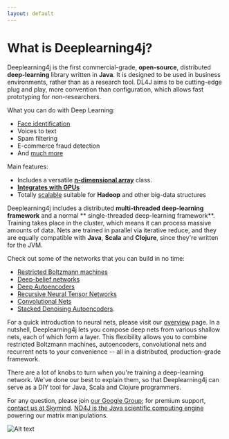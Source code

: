 ```yaml
---
layout: default
---
```


# What is Deeplearning4j?

Deeplearning4j is the first commercial-grade, __open-source__, distributed __deep-learning__ library written in __Java__. It is designed to be used in business environments, rather than as a research tool. DL4J aims to be cutting-edge plug and play, more convention than configuration, which allows fast prototyping for non-researchers.

What you can do with Deep Learning:

* [Face identification](../facial-reconstruction-tutorial.html)
* Voices to text
* Spam filtering
* E-commerce fraud detection
* And [much more](usecases.html)

Main features:

* Includes a versatile **[n-dimensional array](http://nd4j.org/)** class. 
* **[Integrates with GPUs](http://nd4j.org/gpu_native_backends.html)**
* Totally [scalable](../scaleout.html) suitable for **Hadoop** and other big-data structures

Deeplearning4j includes a distributed **multi-threaded deep-learning framework** and a normal ** single-threaded deep-learning framework**. Training takes place in the cluster, which means it can process massive amounts of data. Nets are trained in parallel via iterative reduce, and they are equally compatible with **Java**, **Scala** and **Clojure**, since they're written for the JVM.

Check out some of the networks that you can build in no time:

* [Restricted Boltzmann machines](../restrictedboltzmannmachine.html)
* [Deep-belief networks](../deepbeliefnetwork.html)
* [Deep Autoencoders](http://deeplearning4j.org/deepautoencoder.html)
* [Recursive Neural Tensor Networks](http://deeplearning4j.org/recursiveneuraltensornetwork.html)
* [Convolutional Nets](http://deeplearning4j.org/convolutionalnets.html)
* [Stacked Denoising Autoencoders](../stackeddenoisingautoencoder.html). 

For a quick introduction to neural nets, please visit our [overview](../overview.html) page. In a nutshell, Deeplearning4j lets you compose deep nets from various shallow nets, each of which form a layer. This flexibility allows you to combine restricted Boltzmann machines, autoencoders, convolutional nets and recurrent nets to your convenience -- all in a distributed, production-grade framework.

There are a lot of knobs to turn when you're training a deep-learning network. We've done our best to explain them, so that Deeplearning4j can serve as a DIY tool for Java, Scala and Clojure programmers.

For any question, please join [our Google Group](https://groups.google.com/forum/#!forum/deeplearning4j); for premium support, [contact us at Skymind](http://www.skymind.io/contact.html). [ND4J is the Java scientific computing engine](http://nd4j.org/) powering our matrix manipulations.

![Alt text](../img/logos_8.png)
